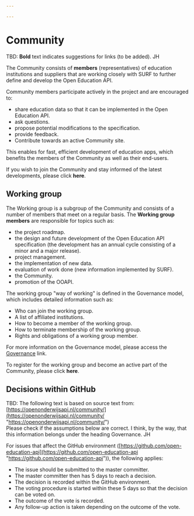 ```yaml
---

---
```

# Community

TBD: **Bold** text indicates suggestions for links (to be added). JH

The Community consists of **members** (representatives) of education institutions and suppliers that are working closely with SURF to further define and develop the Open Education API.

Community members participate actively in the project and are encouraged to:

* share education data so that it can be implemented in the Open Education API. 
* ask questions.
* propose potential modifications to the specification.
* provide feedback.
* Contribute towards an active Community site.

This enables for fast, efficient development of education apps, which benefits the members of the Community as well as their end-users.

If you wish to join the Community and stay informed of the latest developments, please click **here**.

## Working group

The Working group is a subgroup of the Community and consists of a number of members that meet on a regular basis. The **Working group members** are responsible for topics such as:

* the project roadmap.
* the design and future development of the Open Education API specification (the development has an annual cycle consisting of a minor and a major release).
* project management.
* the implementation of new data.
* evaluation of work done (new information implemented by SURF).
* the Community.
* promotion of the OOAPI.

The working group "way of working" is defined in the Governance model, which includes detailed information such as:

* Who can join the working group.
* A list of affiliated institutions.
* How to become a member of the working group.
* How to terminate membership of the working group.
* Rights and obligations of a working group member.

For more information on the Governance model, please access the [Governance](https://app.forestry.io/sites/s8lgqhmtjiapha/#/sections/docs/docs/governance/) link.

To register for the working group and become an active part of the Community, please click **here**.

## Decisions within GitHub

TBD: The following text is based on source text from: [https://openonderwijsapi.nl/community/](https://openonderwijsapi.nl/community/ "https://openonderwijsapi.nl/community/")  
Please check if the assumptions below are correct. I think, by the way, that this information belongs under the heading Governance. JH

For issues that affect the GitHub environment ([https://github.com/open-education-api](https://github.com/open-education-api "https://github.com/open-education-api")), the following applies:

* The issue should be submitted to the master committer.
* The master committer then has 5 days to reach a decision.
* The decision is recorded within the GitHub environment.
* The voting procedure is started within these 5 days so that the decision can be voted on.
* The outcome of the vote is recorded.
* Any follow-up action is taken depending on the outcome of the vote.
